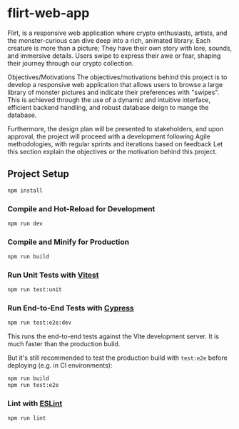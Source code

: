 # flirt-web-app

Flirt, is a responsive web application where crypto enthusiasts, artists, and the monster-curious can dive deep into a rich, animated library. Each creature is more than a picture; They have their own story with lore, sounds, and immersive details. Users swipe to express their awe or fear, shaping their journey through our crypto collection.

Objectives/Motivations
The objectives/motivations behind this project is to develop a responsive web application that allows users to browse a large library of monster pictures and indicate their preferences with "swipes". This is achieved through the use of a dynamic and intuitive interface, efficient backend handling, and robust database deign to mange the database.

Furthermore, the design plan will be presented to stakeholders, and upon approval, the project will proceed with a development following Agile methodologies, with regular sprints and iterations based on feedback Let this section explain the objectives or the motivation behind this project.

## Project Setup

```sh
npm install
```

### Compile and Hot-Reload for Development

```sh
npm run dev
```

### Compile and Minify for Production

```sh
npm run build
```

### Run Unit Tests with [Vitest](https://vitest.dev/)

```sh
npm run test:unit
```

### Run End-to-End Tests with [Cypress](https://www.cypress.io/)

```sh
npm run test:e2e:dev
```

This runs the end-to-end tests against the Vite development server.
It is much faster than the production build.

But it's still recommended to test the production build with `test:e2e` before deploying (e.g. in CI environments):

```sh
npm run build
npm run test:e2e
```

### Lint with [ESLint](https://eslint.org/)

```sh
npm run lint
```
